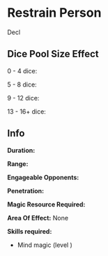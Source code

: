 # Restrain Person

Decl

## Dice Pool Size Effect

0 -  4 dice:

5 -  8 dice:

9 - 12 dice:

13 - 16+ dice:

## Info

**Duration:**

**Range:**

**Engageable Opponents:**

**Penetration:**

**Magic Resource Required:**

**Area Of Effect:** None

**Skills required:**

- Mind magic (level )
